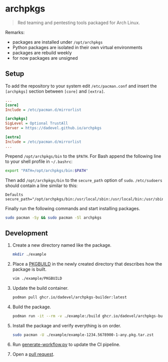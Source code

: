 # archpkgs

> Red teaming and pentesting tools packaged for Arch Linux.

Remarks:

- packages are installed under `/opt/archpkgs`
- Python packages are isolated in their own virtual environments
- packages are rebuild weekly
- for now packages are unsigned

## Setup

To add the repository to your system edit `/etc/pacman.conf` and insert the `[archpkgs]` section between `[core]` and `[extra]`.

~~~ ini
...
[core]
Include = /etc/pacman.d/mirrorlist

[archpkgs]
SigLevel = Optional TrustAll
Server = https://dadevel.github.io/archpkgs

[extra]
Include = /etc/pacman.d/mirrorlist
...
~~~

Prepend `/opt/archpkgs/bin` to the `$PATH`.
For Bash append the following line to your shell profile in `~/.bashrc`:

~~~ bash
export "PATH=/opt/archpkgs/bin:$PATH"
~~~

Then add `/opt/archpkgs/bin` to the `secure_path` option of `sudo`.
`/etc/sudoers` should contain a line similar to this:

~~~
Defaults secure_path="/opt/archpkgs/bin:/usr/local/sbin:/usr/local/bin:/usr/sbin:/usr/bin:/sbin:/bin"
~~~

Finally run the following commands and start installing packages.

~~~ bash
sudo pacman -Sy && sudo pacman -Sl archpkgs
~~~

## Development

1. Create a new directory named like the package.

    ~~~ bash
    mkdir ./example
    ~~~

2. Place a [PKGBUILD](https://wiki.archlinux.org/title/PKGBUILD) in the newly created directory that describes how the package is built.

    ~~~ bash
    vim ./example/PKGBUILD
    ~~~

3. Update the build container.

    ~~~ bash
    podman pull ghcr.io/dadevel/archpkgs-builder:latest
    ~~~

4. Build the package.

    ~~~ bash
    podman run -it --rm -v ./example:/build ghcr.io/dadevel/archpkgs-builder:latest makepkg -scf --noconfirm
    ~~~~

5. Install the package and verify everything is on order.

    ~~~ bash
    sudo pacman -U ./example/example-1234.5678900-1-any.pkg.tar.zst
    ~~~

6. Run [generate-workflow.py](./generate-workflow.py) to update the CI pipeline.
7. Open a [pull request](https://github.com/dadevel/archpkgs/pulls).
